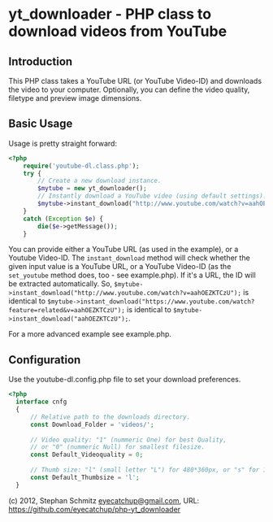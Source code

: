 # yt_downloader - PHP class to download videos from YouTube

## Introduction

This PHP class takes a YouTube URL (or YouTube Video-ID) and downloads the video to your computer.
Optionally, you can define the video quality, filetype and preview image dimensions.

## Basic Usage

Usage is pretty straight forward:

```php
<?php
    require('youtube-dl.class.php');
    try {
        // Create a new download instance.
        $mytube = new yt_downloader();
        // Instantly download a YouTube video (using default settings).
        $mytube->instant_download("http://www.youtube.com/watch?v=aahOEZKTCzU");
    } 
    catch (Exception $e) {
        die($e->getMessage());
    }
```

You can provide either a YouTube URL (as used in the example), or a Youtube Video-ID. The `instant_download` method will check whether the given  input value is a YouTube URL, or a YouTube Video-ID (as the `set_youtube` method does, too - see example.php). If it's a URL, the ID will be extracted automatically.
So, `$mytube->instant_download("http://www.youtube.com/watch?v=aahOEZKTCzU");` is identical to `$mytube->instant_download("https://www.youtube.com/watch?feature=related&v=aahOEZKTCzU");` is identical to `$mytube->instant_download("aahOEZKTCzU");`.

For a more advanced example see example.php.

## Configuration

Use the youtube-dl.config.php file to set your download preferences.

```php
<?php
  interface cnfg
  {
      // Relative path to the downloads directory.
      const Download_Folder = 'videos/';
	
      // Video quality: "1" (nummeric One) for best Quality,
      // or "0" (nummeric Null) for smallest filesize.
      const Default_Videoquality = 0;
	
      // Thumb size: "l" (small letter "L") for 480*360px, or "s" for 120*90px.
      const Default_Thumbsize = 'l';
  }
```

(c) 2012, Stephan Schmitz <eyecatchup@gmail.com>, 
URL: https://github.com/eyecatchup/php-yt_downloader 

